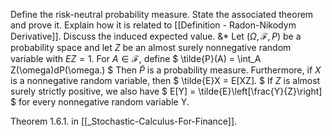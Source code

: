 Define the risk-neutral probability measure. State the associated theorem and prove it. Explain how it is related to [[Definition - Radon-Nikodym Derivative]]. Discuss the induced expected value.
&*
Let $(\Omega, \mathcal{F}, P)$ be a probability space and let $Z$ be an almost surely nonnegative random variable with $EZ = 1$. For $A \in \mathcal{F}$, define
$
\tilde{P}(A) = \int_A Z(\omega)dP(\omega.)
$
Then $\tilde{P}$ is a probability measure. Furthermore, if $X$ is a nonnegative random variable, then
$
\tilde{E}X = E[XZ].
$
If $Z$ is almost surely strictly positive, we also have
$
E[Y] = \tilde{E}\left[\frac{Y}{Z}\right]
$
for every nonnegative random variable Y. 
<!--SR:!2023-05-09,2,150-->

Theorem 1.6.1. in [[_Stochastic-Calculus-For-Finance]].
